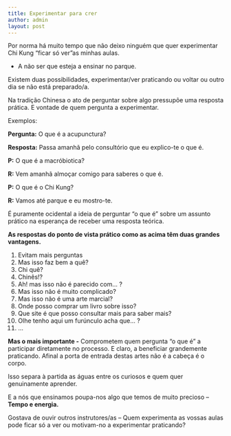 ```yaml
---
title: Experimentar para crer
author: admin
layout: post
---
```

Por norma há muito tempo que não deixo ninguém que quer experimentar Chi Kung &#8220;ficar só ver&#8221;as minhas aulas.

- A não ser que esteja a ensinar no parque.

Existem duas possibilidades, experimentar/ver praticando ou voltar ou outro dia se não está preparado/a.

Na tradição Chinesa o ato de perguntar sobre algo pressupõe uma resposta prática. E vontade de quem pergunta a experimentar.

Exemplos:

**Pergunta:** O que é a acupunctura?

**Resposta:** Passa amanhã pelo consultório que eu explico-te o que é.

**P:** O que é a macróbiotica?

**R:** Vem amanhã almoçar comigo para saberes o que é.

**P:** O que é o Chi Kung?

**R:** Vamos até parque e eu mostro-te.

É puramente ocidental a ideia de perguntar &#8220;o que é&#8221; sobre um assunto prático na esperança de receber uma resposta teórica.

**As respostas do ponto de vista prático como as acima têm duas grandes vantagens.**

1.  Evitam mais perguntas
1.  Mas isso faz bem a quê?
2.  Chi quê?
3.  Chinês!?
4.  Ah! mas isso não é parecido com... ?
5.  Mas isso não é muito complicado?
6.  Mas isso não é uma arte marcial?
7.  Onde posso comprar um livro sobre isso?
8.  Que site é que posso consultar mais para saber mais?
9.  Olhe tenho aqui um furúnculo acha que... ?
10. &#8230;

**Mas o mais importante -** Comprometem quem pergunta &#8220;o que é&#8221; a participar diretamente no processo. E claro, a beneficiar grandemente praticando. Afinal a porta de entrada destas artes não é a cabeça é o corpo.

Isso separa à partida as águas entre os curiosos e quem quer genuinamente aprender.

E a nós que ensinamos poupa-nos algo que temos de muito precioso &#8211; **Tempo e energia.**

Gostava de ouvir outros instrutores/as &#8211; Quem experimenta as vossas aulas pode ficar só a ver ou motivam-no a experimentar praticando?
